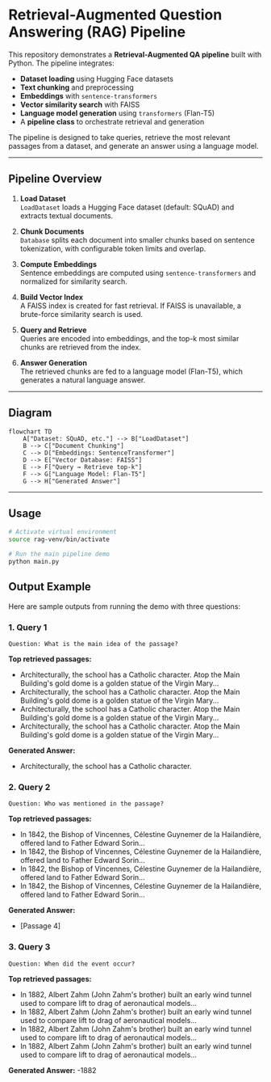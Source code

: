 # Retrieval-Augmented Question Answering (RAG) Pipeline

This repository demonstrates a **Retrieval-Augmented QA pipeline** built with Python. The pipeline integrates:

- **Dataset loading** using Hugging Face datasets
- **Text chunking** and preprocessing
- **Embeddings** with `sentence-transformers`
- **Vector similarity search** with FAISS
- **Language model generation** using `transformers` (Flan-T5)
- A **pipeline class** to orchestrate retrieval and generation

The pipeline is designed to take queries, retrieve the most relevant passages from a dataset, and generate an answer using a language model.

---

## Pipeline Overview

1. **Load Dataset**  
   `LoadDataset` loads a Hugging Face dataset (default: SQuAD) and extracts textual documents.

2. **Chunk Documents**  
   `Database` splits each document into smaller chunks based on sentence tokenization, with configurable token limits and overlap.

3. **Compute Embeddings**  
   Sentence embeddings are computed using `sentence-transformers` and normalized for similarity search.

4. **Build Vector Index**  
   A FAISS index is created for fast retrieval. If FAISS is unavailable, a brute-force similarity search is used.

5. **Query and Retrieve**  
   Queries are encoded into embeddings, and the top-k most similar chunks are retrieved from the index.

6. **Answer Generation**  
   The retrieved chunks are fed to a language model (Flan-T5), which generates a natural language answer.

---

## Diagram
```mermaid
flowchart TD
    A["Dataset: SQuAD, etc."] --> B["LoadDataset"]
    B --> C["Document Chunking"]
    C --> D["Embeddings: SentenceTransformer"]
    D --> E["Vector Database: FAISS"]
    E --> F["Query → Retrieve top-k"]
    F --> G["Language Model: Flan-T5"]
    G --> H["Generated Answer"]
```

---

## Usage

```bash
# Activate virtual environment
source rag-venv/bin/activate

# Run the main pipeline demo
python main.py
```

## Output Example

Here are sample outputs from running the demo with three questions:

### 1. Query 1
`Question: What is the main idea of the passage?`

**Top retrieved passages:**
- Architecturally, the school has a Catholic character. Atop the Main Building's gold dome is a golden statue of the Virgin Mary...
- Architecturally, the school has a Catholic character. Atop the Main Building's gold dome is a golden statue of the Virgin Mary...
- Architecturally, the school has a Catholic character. Atop the Main Building's gold dome is a golden statue of the Virgin Mary...
- Architecturally, the school has a Catholic character. Atop the Main Building's gold dome is a golden statue of the Virgin Mary...

**Generated Answer:**
- Architecturally, the school has a Catholic character.

### 2. Query 2
`Question: Who was mentioned in the passage?`

**Top retrieved passages:**
- In 1842, the Bishop of Vincennes, Célestine Guynemer de la Hailandière, offered land to Father Edward Sorin...
- In 1842, the Bishop of Vincennes, Célestine Guynemer de la Hailandière, offered land to Father Edward Sorin...
- In 1842, the Bishop of Vincennes, Célestine Guynemer de la Hailandière, offered land to Father Edward Sorin...
- In 1842, the Bishop of Vincennes, Célestine Guynemer de la Hailandière, offered land to Father Edward Sorin...

**Generated Answer:**
- [Passage 4]

### 3. Query 3
`Question: When did the event occur?`

**Top retrieved passages:**
- In 1882, Albert Zahm (John Zahm's brother) built an early wind tunnel used to compare lift to drag of aeronautical models...
- In 1882, Albert Zahm (John Zahm's brother) built an early wind tunnel used to compare lift to drag of aeronautical models...
- In 1882, Albert Zahm (John Zahm's brother) built an early wind tunnel used to compare lift to drag of aeronautical models...
- In 1882, Albert Zahm (John Zahm's brother) built an early wind tunnel used to compare lift to drag of aeronautical models...

**Generated Answer:**
-1882

